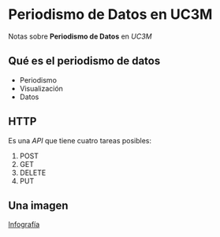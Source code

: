 #  Periodismo de Datos en UC3M

Notas sobre **Periodismo de Datos** en *UC3M*

## Qué es el periodismo de datos
- Periodismo
- Visualización
- Datos

## HTTP
Es una _API_ que tiene cuatro tareas posibles:
1. POST
2. GET
3. DELETE
4. PUT

## Una imagen 
[Infografía](/img/descarga.jpg)

